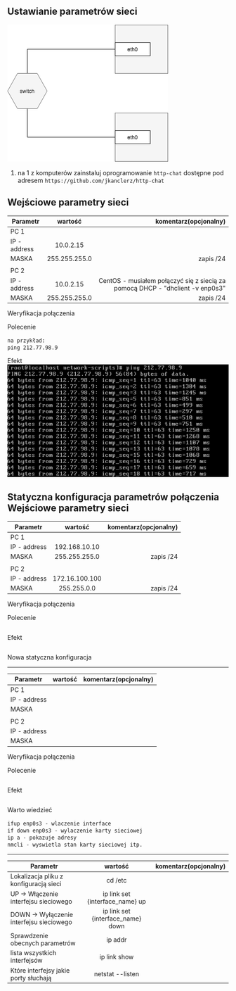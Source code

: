 Ustawianie parametrów sieci
---------------------------

![alt text][network]

[network]: ./network.png "Logo Title Text 2"

1. na 1 z komputerów zainstaluj oprogramowanie ``http-chat`` dostępne pod adresem ``https://github.com/jkanclerz/http-chat``

Wejściowe parametry sieci
-------------------------
| Parametr | wartość | komentarz(opcjonalny) |
| ------------- |:-------------:| -----:|
|   PC 1 |  
| IP - address  | 10.0.2.15 | |
| MASKA  | 255.255.255.0 | zapis /24 |
|   |  | |
| PC 2  |  | |
| IP - address  | 10.0.2.15 | CentOS - musiałem połączyć się z siecią za pomocą DHCP - "dhclient -v enp0s3" |
| MASKA  | 255.255.255.0 | zapis /24 |

Weryfikacja połączenia

Polecenie
```
na przykład:
ping 212.77.98.9
```

Efekt
![efekt1](./efekt1.png)

Statyczna konfiguracja parametrów połączenia
Wejściowe parametry sieci
-------------------------
| Parametr | wartość | komentarz(opcjonalny) |
| ------------- |:-------------:| -----:|
|   PC 1 |  
| IP - address  | 192.168.10.10 | |
| MASKA  | 255.255.255.0 | zapis /24 |
|   |  | |
| PC 2  |  | |
| IP - address  | 172.16.100.100 | |
| MASKA  | 255.255.0.0 | zapis /24 |

Weryfikacja połączenia

Polecenie
```
```

Efekt
```
```

Nowa statyczna konfiguracja 

-------------------------
| Parametr | wartość | komentarz(opcjonalny) |
| ------------- |:-------------:| -----:|
|   PC 1 |  
| IP - address  |  | |
| MASKA  |  | |
|   |  | |
| PC 2  |  | |
| IP - address  |  | |
| MASKA  |  | |

Weryfikacja połączenia

Polecenie
```
```

Efekt
```
```

Warto wiedzieć
```
ifup enp0s3 - wlaczenie interface
if down enp0s3 - wylaczenie karty sieciowej
ip a - pokazuje adresy
nmcli - wyswietla stan karty sieciowej itp.
```

-------------------------
| Parametr | wartość | komentarz(opcjonalny) |
| ------------- |:-------------:| -----:|
| Lokalizacja pliku z konfiguracją sieci| cd /etc | |
| UP -> Włączenie interfejsu sieciowego| ip link set {interface_name} up | |
| DOWN -> Wyłączenie interfejsu sieciowego| ip link set {interface_name} down | |
| Sprawdzenie obecnych parametrów | ip addr | |
| lista wszystkich interfejsów | ip link show | |
| Które interfejsy jakie porty słuchają | netstat --listen | |

